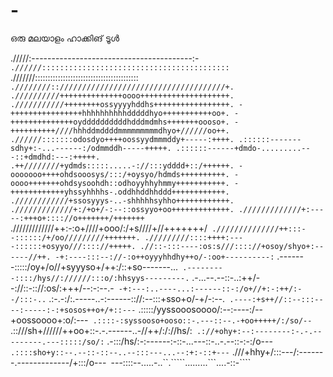 # -
ഒരു മലയാളം ഹാക്കിങ് ടൂൾ

./////:----------------------------------------:-`
.//////::::::::::::::::::::::::::::::::::::::::::`
.///////:::::::::::::::::::::::::::::::::::::::::`
.////////:://///////////////////////////////////+.
.//////////++++++++++++++oooo++++++++++++++++++++.
.///////////++++++++ossyyyyhddhs+++++++++++++++++.
-++++++++++++++++hhhhhhhhhhdddddhyo+++++++++++oo+.
-++++++++++++++oyddddddddddhdddmdmhs+++++++oooso+.
-++++++++++////hhhddmddddmmmmmmmmmdhyo+//////oo++.
.//////:::::::odosdyo++++oossyydmmmddy+-----:++++.
.::::::-------sdhy+:-...------:/odmmddh-----+++++.
.::::::------+dmdo-.........---::+dmdhd:---:+++++.
.++////////+ydmds:::::.....-://:::ydddd+::/++++++.
-ooooooo++++ohdsooosys/:::/+oysyo/hdmds++++++++++.
-oooo+++++++ohdsysoohdh::odhoyyhhyhmmy+++++++++++.
-++++++++++++yhssyhhhhs-.oddhhddhhddd++++++++++++.
.////////////+ssosyyys-..-shhhhhsyhho++++++++++++.
./////////////+:/+o+/-:--::ossyyo+oo+++++++++++++.
./////////////+:-----:+++o+:::://o+++++++/+++++++`
./////////////++:-:o+////+ooo/:/+s////+//+++++++/`
.//////////////++:::--::::::/+/oo/////////+++++++.
./////////::::++++:----::::::+osyyo///:::://+++++.
.//::-:::----:os:s///:::://+osoy/shyo+:------//++.
-+:----:::--://-:o++oyyyhhdhy++o/-:oo+----------:`
.-------:::::/oy+/o//+syyyso+/++:/::+so-------...`
.---------::::/hys//://////:::o/:hhsyys---------.`
.-...--.--::-..:++/--://::-:://:os/:+++/--:-:--.-`
-+:---:..----...:------::-:/o+//+:-:++/:--/:::-..`
.:-.-:/:.-----..-:------:://:--:::+sso+o/-+/-:--.`
.----:+s++//::--:::----:-----:-:+sosos++o+/+::---`
.:::::/yyssooosoooo/:--:----:/--+oossoooo+:o/:---`
.::::-:syssooso+ooso::-.---::--.-+oo+++++/:/so/--`
.::///sh+//////++oo+::-.-.------..-//++/:/://hs/:`
.://+ohy+:--:--------:-.-.---------.---:::::/so/:`
.-:::/hs/:-:------:-::-...---::-..-.--::-:-:/o---`
.::::sho+y::--.--::-::--..--:::---...--:+:-::+---`
.///+hhy+/:::---/:-------.-------------/+:::/o---`
`---::::--.....-..``.`````.........```....-::-````















